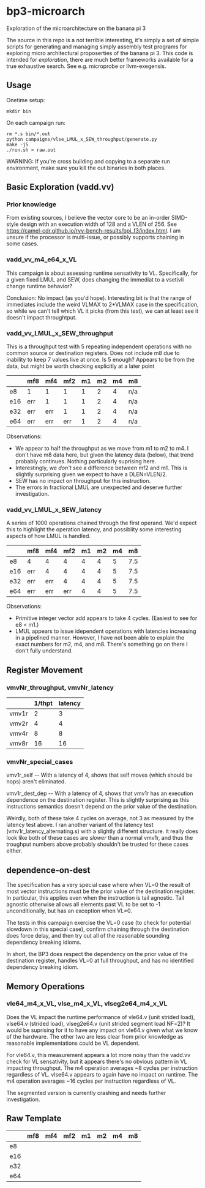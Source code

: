 # bp3-microarch

Exploration of the microarchitecture on the banana pi 3

The source in this repo is a not terrible interesting, it's simply a set
of simple scripts for generating and managing simply assembly test
programs for exploring micro architectural proposerties of the banana
pi 3.  This code is intended for *exploration*, there are much better
frameworks available for a true exhaustive search.  See e.g. microprobe
or llvm-exegensis.

## Usage

Onetime setup:
```
mkdir bin
```

On each campaign run:
```
rm *.s bin/*.out
python campaigns/vlse_LMUL_x_SEW_throughput/generate.py
make -j5
./run.sh > raw.out
```

WARNING: If you're cross building and copying to a separate run environment, make sure you kill the out binaries in both places.

## Basic Exploration (vadd.vv)

### Prior knowledge

From existing sources, I believe the vector core to be an in-order SIMD-style design with an execution width of 128 and a VLEN of 256.  See https://camel-cdr.github.io/rvv-bench-results/bpi_f3/index.html.  I am unsure if the processor is multi-issue, or possibly supports chaining in some cases.

### vadd_vv_m4_e64_x_VL

This campaign is about assessing runtime sensativity to VL.  Specifically, for a given fixed LMUL and SEW, does changing the immediat to a vsetivli change runtime behavior?

Conclusion: No impact (as you'd hope).  Interesting bit is that the range of immediates include the weird VLMAX to 2*VLMAX case in the specification, so while we can't tell which VL it picks (from this test), we can at least see it doesn't impact throughtput.


### vadd_vv_LMUL_x_SEW_throughput

This is a throughput test with 5 repeating independent operations with no common source or destination registers.  Does not include m8 due to inability to keep 7 values live at once.  Is 5 enough?  Appears to be from the data, but might be worth checking explicitly at a later point

|     | mf8 | mf4 | mf2 | m1 | m2 | m4 | m8  |
|-----|-----|-----|-----|----|----|----|-----|
| e8  |  1  |  1  |  1  | 1  | 2  | 4  | n/a |
| e16 | err |  1  |  1  | 1  | 2  | 4  | n/a |
| e32 | err | err |  1  | 1  | 2  | 4  | n/a |
| e64 | err | err | err | 1  | 2  | 4  | n/a |

Observations:
* We appear to half the throughput as we move from m1 to m2 to m4.  I don't have m8 data here, but given the latency data (below), that trend probably continues.  Nothing particularly suprising here.
* Interestingly, we *don't* see a difference between mf2 and m1.  This is slightly surprising given we expect to have a DLEN=VLEN/2.  
* SEW has no impact on throughput for this instruction.
* The errors in fractional LMUL are unexpected and deserve further investigation.


### vadd_vv_LMUL_x_SEW_latency

A series of 1000 operations chained through the first operand.  We'd expect this to highlight the operation latency, and possiblity some interesting aspects of how LMUL is handled.

|     | mf8 | mf4 | mf2 | m1 | m2 | m4 |  m8  |
|-----|-----|-----|-----|----|----|----|------|
| e8  | 4   |  4  |  4  | 4  | 4  | 5  | 7.5  |
| e16 | err |  4  |  4  | 4  | 4  | 5  | 7.5  |
| e32 | err | err |  4  | 4  | 4  | 5  | 7.5  |
| e64 | err | err | err | 4  | 4  | 5  | 7.5  |

Observations:

* Primitive integer vector add appears to take 4 cycles.  (Easiest to see for e8 < m1.)
* LMUL appears to issue idependent operations with latencies increasing in a pipelined manner.  However, I have not been able to explain the exact numbers for m2, m4, and m8.  There's something go on there I don't fully understand.

## Register Movement

### vmvNr_throughput, vmvNr_latency

|       | 1/thpt | latency |
|-------|--------|---------|
| vmv1r |  2     |   3     |
| vmv2r |  4     |   4     |
| vmv4r |  8     |   8     |
| vmv8r |  16    |   16    |

### vmvNr_special_cases

vmv1r_self -- With a latency of 4, shows that self moves (which should be nops) aren't eliminated.

vmv1r_dest_dep -- With a latency of 4, shows that vmv1r has an execution dependence on the destination register.  This is slightly surprising as this instructions semantics doesn't depend on the prior value of the destination.

Weirdly, both of these take 4 cycles on average, not 3 as measured by the latency test above.  I ran another variant of the latency test (vmv1r_latency_alternating.s) with a slightly different structure.  It really does look like both of these cases are *slower* than a normal vmv1r, and thus the troughput numbers above probably shouldn't be trusted for these cases either.

## dependence-on-dest

The specification has a very special case where when VL=0 the result of most vector instructions must be the prior value of the destination register.  In particular, this applies even when the instruction is tail agnostic.  Tail agnostic otherwise allows all elements past VL to be set to -1 unconditionally, but has an exception when VL=0.

The tests in this campaign exercise the VL=0 case (to check for potential slowdown in this special case), confirm chaining through the destination does force delay, and then try out all of the reasonable sounding dependency breaking idioms.

In short, the BP3 does respect the dependency on the prior value of the destination register, handles VL=0 at full throughput, and has no identified dependency breaking idiom.

## Memory Operations

### vle64_m4_x_VL, vlse_m4_x_VL, vlseg2e64_m4_x_VL

Does the VL impact the runtime performance of vle64.v (unit strided load), vlse64.v (strided load), vlseg2e64.v (unit strided segment load NF=2)?  It would be suprising for it to have any impact on vle64.v given what we know of the hardware.  The other two are less clear from prior knowledge as reasonable implementations could be VL dependent.

For vle64.v, this measurement appears a lot more noisy than the vadd.vv check for VL sensativity, but it appears there's no obvious pattern in VL impacting throughput.  The m4 operation averages ~8 cycles per instruction regardless of VL.  vlse64.v appears to again have no impact on runtime.  The m4 operation averages ~16 cycles per instruction regardless of VL.

The segmented version is currently crashing and needs further investigation.


## Raw Template

|     | mf8 | mf4 | mf2 | m1 | m2 | m4 | m8 |
|-----|-----|-----|-----|----|----|----|----|
| e8  |     |     |     |    |    |    |    |
| e16 |     |     |     |    |    |    |    |
| e32 |     |     |     |    |    |    |    |
| e64 |     |     |     |    |    |    |    |

